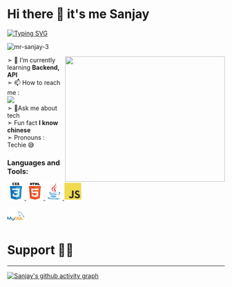# Hi there 👋 it's me Sanjay
<a href="https://git.io/typing-svg"><img src="https://readme-typing-svg.herokuapp.com?font=Fira+Code&letterSpacing=Normal+&pause=1000&color=24F700&background=D9DAD200&center=true&vCenter=true&width=435&lines=Hello+I'm+Sanjay%F0%9F%91%8B;I'm+full+stack+developer+%F0%9F%8C%90;Programmer+%F0%9F%91%A8%F0%9F%8F%BB%E2%80%8D%F0%9F%92%BB;Feature+software+engineer+%F0%9F%AA%84" alt="Typing SVG" /></a>
<p align="left"> <img src="https://komarev.com/ghpvc/?username=mr-sanjay-3&label=Profile%20views&color=0e75b6&style=flat" alt="mr-sanjay-3" /> </p>
<img align="right" width="370" height="290" src="https://i.pinimg.com/originals/47/f0/34/47f0342cec72b800463bf003eac1257e.gif">

➣ 🌱 I’m currently learning **Backend, API**<br> ➣ 📫 How to reach me :
<br /> [<img src="https://img.shields.io/badge/Twitter-1DA1F2?style=for-the-badge&logo=twitter&logoColor=white" />](https://twitter.com/SanjayPro06)<br>
➣ 💬Ask me about tech<br>
➣ Fun fact <b>I know chinese</b><br>
➣ Pronouns : Techie 😅

<h3 align="left">Languages and Tools:</h3>
<p align="left"> <a href="https://www.w3schools.com/css/" target="_blank" rel="noreferrer"> <img src="https://raw.githubusercontent.com/devicons/devicon/master/icons/css3/css3-original-wordmark.svg" alt="css3" width="40" height="40"/> </a> <a href="https://www.w3.org/html/" target="_blank" rel="noreferrer"> <img src="https://raw.githubusercontent.com/devicons/devicon/master/icons/html5/html5-original-wordmark.svg" alt="html5" width="40" height="40"/> </a> <a href="https://www.java.com" target="_blank" rel="noreferrer"> <img src="https://raw.githubusercontent.com/devicons/devicon/master/icons/java/java-original.svg" alt="java" width="40" height="40"/> </a> <a href="https://developer.mozilla.org/en-US/docs/Web/JavaScript" target="_blank" rel="noreferrer"> <img src="https://raw.githubusercontent.com/devicons/devicon/master/icons/javascript/javascript-original.svg" alt="javascript" width="40" height="40"/> </a> </p><a
href="https://www.mysql.com/" target="_blank" rel="noreferrer"> <img src="https://raw.githubusercontent.com/devicons/devicon/master/icons/mysql/mysql-original-wordmark.svg" alt="mysql" width="40" height="40"/> </a> <br>

# Support 🙏🏻 
<hr>

  
[![Sanjay's github activity graph](https://github-readme-activity-graph.vercel.app/graph?username=Mr-Sanjay-3&bg_color=000000&color=ffffff&line=00ff00&point=ffffff&area=true&hide_border=true)](https://github.com/ashutosh00710/github-readme-activity-graph)
